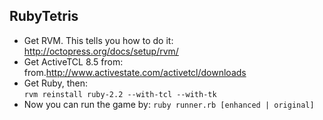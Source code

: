 RubyTetris
--------------------------

- Get RVM. This tells you how to do it:
http://octopress.org/docs/setup/rvm/
- Get ActiveTCL 8.5 from:
from.http://www.activestate.com/activetcl/downloads
- Get Ruby, then:  
 `rvm reinstall ruby-2.2 --with-tcl --with-tk`
- Now you can run the game by:
  `ruby runner.rb [enhanced | original]`
